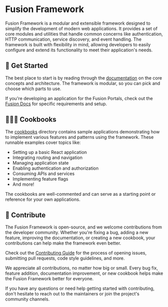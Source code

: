 # Fusion Framework

Fusion Framework is a modular and extensible framework designed to simplify the development of modern web applications. It provides a set of core modules and utilities that handle common concerns like authentication, HTTP communication, service discovery, and event handling. The framework is built with flexibility in mind, allowing developers to easily configure and extend its functionality to meet their application's needs.

## 🚀 Get Started

The best place to start is by reading through the [documentation](https://equinor.github.io/fusion-framework/) on the core concepts and architecture. The framework is modular, so you can pick and choose which parts to use.

If you're developing an application for the Fusion Portals, check out the [Fusion Docs](https://fusion-docs.fusion-dev.net/docs/i-want-to-create/application/getting-started) for specific requirements and setup.

## 👨🏻‍🍳 Cookbooks

The [cookbooks](https://github.com/equinor/fusion-framework/tree/main/cookbooks) directory contains sample applications demonstrating how to implement various features and patterns using the framework. These runnable examples cover topics like:

- Setting up a basic React application
- Integrating routing and navigation
- Managing application state
- Enabling authentication and authorization
- Consuming APIs and services
- Implementing feature flags
- And more!

The cookbooks are well-commented and can serve as a starting point or reference for your own applications.

## 👋 Contribute

The Fusion Framework is open-source, and we welcome contributions from the developer community. Whether you're fixing a bug, adding a new feature, improving the documentation, or creating a new cookbook, your contributions can help make the framework even better.

Check out the [Contributing Guide](./CONTRIBUTING.md) for the process of opening issues, submitting pull requests, code style guidelines, and more.

We appreciate all contributions, no matter how big or small. Every bug fix, feature addition, documentation improvement, or new cookbook helps make the Fusion Framework better for everyone.

If you have any questions or need help getting started with contributing, don't hesitate to reach out to the maintainers or join the project's community channels.
